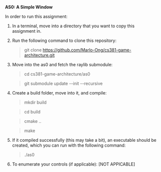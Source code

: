 **AS0: A Simple Window**

In order to run this assignment:

1. In a terminal, move into a directory that you want to copy this assignment in.
2. Run the following command to clone this repository:

   > git clone https://github.com/Marlo-Ong/cs381-game-architecture.git
   >
3. Move into the as0 and fetch the raylib submodule:

   > cd cs381-game-architecture/as0

   > git submodule update --init --recursive

4. Create a build folder, move into it, and compile:

   > mkdir build

   > cd build

   > cmake ..

   > make

5. If it compiled successfully (this may take a bit), an executable should be created, which you can run with the following command:

   > ./as0

6. To enumerate your controls (if applicable): [NOT APPICABLE]
